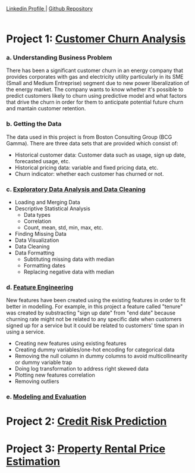 [Linkedin Profile ](https://www.linkedin.com/in/waldysetiono/) | [ Github Repository](https://github.com/waldysetio)<br />
<br />


# Project 1: [Customer Churn Analysis](https://github.com/waldysetio/customer-churn-analysis)


### a. **Understanding Business Problem**<br />
There has been a significant customer churn in an energy company that provides corporates with gas and electricity utility particularly in its SME (Small and Medium Entreprise) segment due to new power liberalization of the energy market. The company wants to know whether it's possible to predict customers likely to churn using predictive model and what factors that drive the churn in order for them to anticipate potential future churn and mantain customer retention. <br />


### b. **Getting the Data**<br />
The data used in this project is from Boston Consulting Group (BCG Gamma). There are three data sets that are provided which consist of:
- Historical customer data: Customer data such as usage, sign up date, forecasted usage, etc.
- Historical pricing data: variable and fixed pricing data, etc.
- Churn indicator: whether each customer has churned or not. <br />


### c. **[Exploratory Data Analysis and Data Cleaning](https://nbviewer.org/github/waldysetio/customer-churn-analysis/blob/main/exploratory-data-analysis-and-data-cleaning.ipynb)**<br />
- Loading and Merging Data
- Descriptive Statistical Analysis
  - Data types
  - Correlation
  - Count, mean, std, min, max, etc.
- Finding Missing Data
- Data Visualization
- Data Cleaning
- Data Formatting
  - Subtituting missing data with median
  - Formatting dates
  - Replacing negative data with median <br />


### d. **[Feature Engineering](https://nbviewer.org/github/waldysetio/customer-churn-analysis/blob/main/feature-engineering.ipynb)**<br />
New features have been created using the existing features in order to fit better in modelling. For example, in this project a feature called "tenure" was created by substracting "sign up date" from "end date" because churning rate might not be related to any specific date when customers signed up for a service but it could be related to customers' time span in using a service. 
- Creating new features using existing features
- Creating dummy variables/one-hot encoding for categorical data
- Removing the null column in dummy columns to avoid multicollinearity or dummy variable trap
- Doing log transformation to address right skewed data
- Plotting new features correlation
- Removing outliers


### e. **[Modeling and Evaluation](https://nbviewer.org/github/waldysetio/customer-churn-analysis/blob/main/modeling_and_evaluation.ipynb)**<br />


# Project 2: [Credit Risk Prediction](https://nbviewer.org/github/waldysetio/credit-risk/blob/main/credit_risk_prediction.ipynb)

# Project 3: [Property Rental Price Estimation](https://nbviewer.org/github/waldysetio/price-estimation/blob/main/price-estimation.ipynb)
